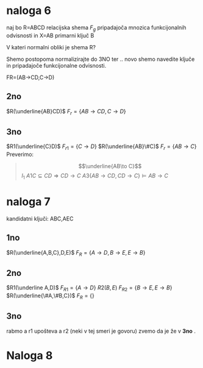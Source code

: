 # naloga 6
naj bo R=ABCD relacijska shema $F_g$ pripadajoča mnozica funkcijonalnih odvisnosti in X=AB primarni ključ B

V kateri normalni obliki je shema R?

Shemo postopoma normalizirajte do 3NO ter .. novo shemo navedite ključe in pripadajoče funkcijonalne odvisnosti.

FR=(AB->CD,C->D)

## 2no
$R(\underline{AB}CD)$
$F_r=\{AB\to CD, C\to D\}$
## 3no
$R1(\underline{C}D)$
$F_{r1}=\{C\to D\}$
$R(\underline{AB}\#C)$
$F_r=\{AB\to C\}$
Preverimo:
> $$\underline{AB\to C}$$
> $I_1$
> $A1 C\subseteq CD \Rightarrow CD \to C$
> $A3 \{AB\to CD,CD \to C\}\models AB\to C$

# naloga 7
kandidatni ključi:
ABC,AEC
## 1no
$R(\underline{A,B,C},D,E)$
$F_R=\{A\to D,B\to E,E\to B\}$

## 2no
$R1(\underline A,D)$
$F_{R1}= \{A\to D\}$
$R2(B,E)$
$F_{R2}=\{B\to E, E\to B\}$
$R(\underline{\#A,\#B,C})$
$F_R=\{\}$
## 3no
rabmo a r1 upošteva a r2 (neki v tej smeri je govoru)
zvemo da je že v **3no** .

# Naloga 8

